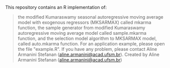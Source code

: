 This repository contains an R implementation of:
> the modified Kumaraswamy seasonal autoregressive moving average model with exogenous regressors (MKSARMAX) called mkarma function,
> the sample generator from modified Kumaraswamy autoregressive moving average model called sample.mkarma function, and
> the selection model algorithm to MKSARMAX model, called auto.mkarma function.
For an application example, please open the file "example.R".
If you have any problem, please contact Aline Armanini Stefanan (aline.armanini@acad.ufsm.br).
Created by Aline Armanini Stefanan (aline.armanini@acad.ufsm.br)
